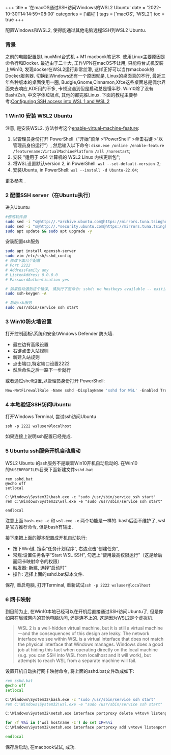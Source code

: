 +++
title = '在macOS通过SSH访问Windows的WSL2 Ubuntu'
date = '2022-10-30T14:14:59+08:00'
categories = ['编程']
tags = ['macOS', 'WSL2']
toc = true
+++

配置Windows和WSL2, 使得能通过其他电脑远程SSH到WSL2 Ubuntu. 

### 背景
之前的电脑配置是LinuxMint台式机 + M1 macbook笔记本. 使用Linux主要原因是命令行和Docker. 最近由于二十大, 工作VPN在macOS不让用, 只能将台式机安装上Win10, 发现docker在WSL2运行非常丝滑, 这样正好可以当作macbook的Docker服务器. 切换到Windows还有一个原因就是, Linux的桌面真的不行, 最近三年各种版本的桌面使用一圈, Budgie,Gnome,Cinnamon,Xfce这些桌面总是偶尔界面失去响应,KDE用的不多, 卡顿没遇到但是启动总是慢半秒. Win10除了没有Bash/Zsh, 中文字体垃圾点, 其他的都完胜Linux. 
下面的教程主要参考:[Configuring SSH access into WSL 1 and WSL 2](https://jmmv.dev/2022/02/wsl-ssh-access.html)

<!--more-->

### 1 Win10 安装 WSL2 Ubuntu
注意, 是安装WSL2. 方法参考这个[enable-virtual-machine-feature](https://learn.microsoft.com/zh-cn/windows/wsl/install-manual#step-3---enable-virtual-machine-feature): 

1. 以管理员身份打开 PowerShell（“开始”菜单 >“PowerShell” >单击右键 >“以管理员身份运行”）, 然后输入以下命令:
 `dism.exe /online /enable-feature /featurename:VirtualMachinePlatform /all /norestart`;
2. 安装 "适用于 x64 计算机的 WSL2 Linux 内核更新包";
3. 将WSL设置默认version 2, in PowerShell: `wsl --set-default-version 2`;
4. 安装Ubuntu, in PowerShell: `wsl --install -d Ubuntu-22.04`;

[更多参考](https://learn.microsoft.com/zh-cn/windows/wsl/install) .  


### 2 配置SSH server（在Ubuntu执行）
进入Ubuntu
```sh
#修改软件源
sudo sed -i "s@http://.*archive.ubuntu.com@https://mirrors.tuna.tsinghua.edu.cn@g" /etc/apt/sources.list
sudo sed -i "s@http://.*security.ubuntu.com@https://mirrors.tuna.tsinghua.edu.cn@g" /etc/apt/sources.list
sudo apt update && sudo apt upgrade -y
```
安装配置ssh服务
```sh
sudo apt install openssh-server
sudo vim /etc/ssh/sshd_config
# 修改下面几个配置
# Port 2222
# AddressFamily any
# ListenAddress 0.0.0.0
# PasswordAuthentication yes

# 如果启动遇到这个错误, 请执行下面命令: sshd: no hostkeys available -- exiting
sudo ssh-keygen -A

# 启动ssh服务
sudo /usr/sbin/service ssh start
```

### 3 Win10防火墙设置
打开控制面板\系统和安全\Windows Defender 防火墙. 

- 最左边有高级设置
- 右键点击入站规则
- 新建入站规则
- 点击端口,特定端口设置2222
- 然后命名之后一路下一步就行

或者通过shell设置,以管理员身份打开 PowerShell:
```PowerShell
New-NetFirewallRule -Name sshd -DisplayName 'sshd for WSL' -Enabled True -Direction Inbound -Protocol TCP -Action Allow -LocalPort 2222
```

### 4 本地验证SSH访问Ubuntu
打开Windows Terminal, 尝试ssh访问Ubuntu
```
ssh -p 2222 wsluser@localhost

```
如果连接上说明ssh配置已经完成. 

### 5 Ubuntu ssh服务开机自动启动
WSL2 Ubuntu 的ssh服务不是跟着Win10开机自动启动的. 在Win10的`%USERPROFILE%`目录下面新建文件`sshd.bat`
```
rem sshd.bat
@echo off
setlocal

C:\Windows\System32\bash.exe -c "sudo /usr/sbin/service ssh start"
rem C:\Windows\System32\wsl.exe -e "sudo /usr/sbin/service ssh start"

endlocal
```
注意上面 `bash.exe -c` 和 `wsl.exe -e` 两个功能是一样的. bash后面不维护了, wsl是官方推荐命令, 但是bash有输出. 

接下来把上面的脚本配置成开机自动执行:
- 按下Win键, 搜索“任务计划程序”, 右边点击“创建任务”,  
- 常规:设置任务名字“Start WSL SSH”, 勾选上“使用最高权限运行”（这是给后面网卡映射命令的权限）
- 触发器: 新建, 选择“启动时”
- 操作: 选择上面的sshd.bat脚本文件. 

保存, 重启电脑, 打开Terminal, 重新试试`ssh -p 2222 wsluser@localhost`

### 6 网卡映射
到目前为止, 在Win10本地已经可以在开机后直接通过SSH访问Ubuntu了, 但是你如果在局域网内的其他电脑访问, 还是连不上的. 这是因为WSL2是个虚拟机. 

> WSL 2 is a well-hidden virtual machine, but it is still a virtual machine—and the consequences of this design are leaky. The network interface we see within WSL is a virtual interface that does not match the physical interface that Windows manages. Windows does a good job at hiding this fact when operating directly on the local machine (e.g. you can SSH into WSL from localhost and it will work), but attempts to reach WSL from a separate machine will fail.


设置开机自动执行网卡映射命令, 将上面的sshd.bat文件改成如下:
```bat
rem sshd.bat
@echo off
setlocal

C:\Windows\System32\bash.exe -c "sudo /usr/sbin/service ssh start"
rem C:\Windows\System32\wsl.exe -e "sudo /usr/sbin/service ssh start"

C:\Windows\System32\netsh.exe interface portproxy delete v4tov4 listenport=2222 listenaddress=0.0.0.0 protocol=tcp

for /f %%i in ('wsl hostname -I') do set IP=%%i
C:\Windows\System32\netsh.exe interface portproxy add v4tov4 listenport=2222 listenaddress=0.0.0.0 connectport=2222 connectaddress=%IP%

endlocal
```
保存后启动, 在macbook试试, 成功.